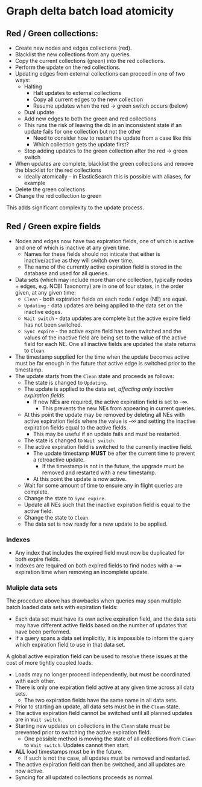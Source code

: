 # Graph delta batch load atomicity

## Red / Green collections:

* Create new nodes and edges collections (red).
* Blacklist the new collections from any queries.
* Copy the current collections (green) into the red collections.
* Perform the update on the red collections.
* Updating edges from external collections can proceed in one of two ways:
    * Halting
      * Halt updates to external collections
      * Copy all current edges to the new collection
      * Resume updates when the red -> green switch occurs (below)
    * Dual update
    * Add new edges to both the green and red collections
    * This runs the risk of leaving the db in an inconsistent state if an update fails
        for one collection but not the other
        * Need to consider how to restart the update from a case like this
        * Which collection gets the update first?
    * Stop adding updates to the green collection after the red -> green switch
* When updates are complete, blacklist the green collections and remove the blacklist for
    the red collections
    * Ideally atomically - in ElasticSearch this is possible with aliases, for example
* Delete the green collections
* Change the red collection to green

This adds significant complexity to the update process.

## Red / Green expire fields

* Nodes and edges now have two expiration fields, one of which is active and one of which is
  inactive at any given time.
  * Names for these fields should not inticate that either is inactive/active as they will
    switch over time.
  * The name of the currently active expiration field is stored in the database and used for all
    queries.
* Data sets (which may include more than one collection, typically nodes + edges,
  e.g. NCBI Taxonomy) are in one of four states, in the order given, at any given time:
  * `Clean` - both expiration fields on each node / edge (NE) are equal.
  * `Updating` - data updates are being applied to the data set on the inactive edges.
  * `Wait switch` - data updates are complete but the active expire field has not been
    switched.
  * `Sync expire` - the active expire field has been switched and the values of the inactive field
    are being set to the value of the active field for each NE. One all inactive fields are updated
    the state returns to `Clean`.
* The timestamp supplied for the time when the update becomes active must be far enough in the
  future that active edge is switched prior to the timestamp.
* The update starts from the `Clean` state and proceeds as follows:
  * The state is changed to `Updating`.
  * The update is applied to the data set, *affecting only inactive expiration fields*.
    * If new NEs are required, the active expiration field is set to -∞.
      * This prevents the new NEs from appearing in current queries.
  * At this point the update may be removed by deleting all NEs with active expiration fields
    where the value is -∞ and setting the inactive expiration fields equal to the active fields.
    * This may be useful if an update fails and must be restarted.
  * The state is changed to `Wait switch`.
  * The active expiration field is switched to the currently inactive field.
    * The update timestamp **MUST** be after the current time to prevent a retroactive update.
      * If the timestamp is not in the future, the upgrade must be removed and restarted with a
        new timestamp.
    * At this point the update is now active.
  * Wait for some amount of time to ensure any in flight queries are complete.
  * Change the state to `Sync expire`.
  * Update all NEs such that the inactive expiration field is equal to the active field.
  * Change the state to `Clean`.
  * The data set is now ready for a new update to be applied.

### Indexes

* Any index that includes the expired field must now be duplicated for both expire fields.
* Indexes are required on both expired fields to find nodes with a -∞ expiration time when
  removing an incomplete update.

### Muliple data sets

The procedure above has drawbacks when queries may span multiple batch loaded data sets with
expiration fields:

* Each data set must have its own active expiration field, and the data sets may have different
  active fields based on the number of updates that have been performed.
* If a query spans a data set implicitly, it is impossible to inform the query which expiration
  field to use in that data set.

A global active expiration field can be used to resolve these issues at the cost of more
tightly coupled loads:

* Loads may no longer proceed independently, but must be coordinated with each other.
* There is only one expiration field active at any given time across all data sets.
  * The two expiration fields have the same name in all data sets.
* Prior to starting an update, all data sets must be in the `Clean` state.
* The active expiration field cannot be switched until all planned updates are in 
  `Wait switch`.
* Starting new updates on collections in the `Clean` state must be prevented prior to switching
  the active expiration field.
  * One possible method is moving the state of all collections from `Clean` to `Wait switch`.
    Updates cannot then start.
* **ALL** load timestamps must be in the future.
  * If such is not the case, all updates must be removed and restarted.
* The active expiration field can then be switched, and all updates are now active.
* Syncing for all updated collections proceeds as normal.